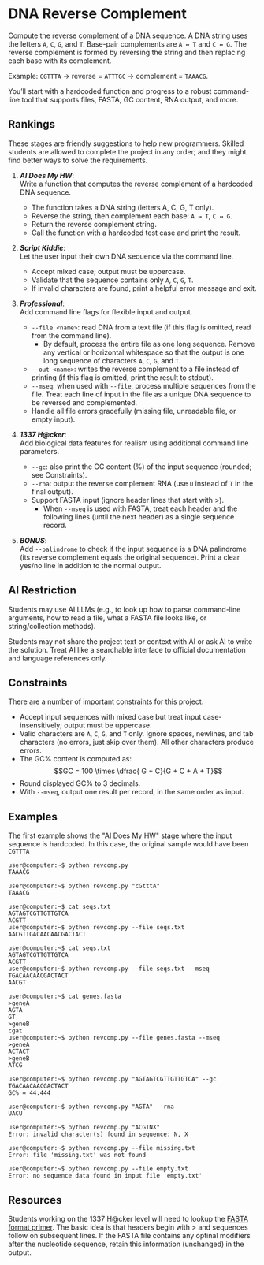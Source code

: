 # DNA Reverse Complement #
Compute the reverse complement of a DNA sequence. A DNA string uses the letters `A`, `C`, `G`, and `T`. Base-pair complements are `A ↔ T` and `C ↔ G`. The reverse complement is formed by reversing the string and then replacing each base with its complement.

Example: `CGTTTA` → reverse = `ATTTGC` → complement = `TAAACG`.

You’ll start with a hardcoded function and progress to a robust command-line tool that supports files, FASTA, GC content, RNA output, and more.

## Rankings ##
These stages are friendly suggestions to help new programmers. Skilled students are allowed to complete the project in any order; and they might find better ways to solve the requirements.

1. ***AI Does My HW***:  
   Write a function that computes the reverse complement of a hardcoded DNA sequence.
   - The function takes a DNA string (letters A, C, G, T only).
   - Reverse the string, then complement each base: `A ↔ T`, `C ↔ G`.
   - Return the reverse complement string.
   - Call the function with a hardcoded test case and print the result.

2. ***Script Kiddie***:  
   Let the user input their own DNA sequence via the command line.
   - Accept mixed case; output must be uppercase.
   - Validate that the sequence contains only `A`, `C`, `G`, `T`.
   - If invalid characters are found, print a helpful error message and exit.

3. ***Professional***:  
   Add command line flags for flexible input and output.
   - `--file <name>`: read DNA from a text file (if this flag is omitted, read from the command line).
     - By default, process the entire file as one long sequence. Remove any vertical or horizontal whitespace so that the output is one long sequence of characters `A`, `C`, `G`, and `T`.
   - `--out <name>`: writes the reverse complement to a file instead of printing (if this flag is omitted, print the result to stdout).
   - `--mseq`: when used with `--file`, process multiple sequences from the file. Treat each line of input in the file as a unique DNA sequence to be reversed and complemented.
   - Handle all file errors gracefully (missing file, unreadable file, or empty input).

4. ***1337 H@cker***:  
   Add biological data features for realism using additional command line parameters.
   - `--gc`: also print the GC content (%) of the input sequence (rounded; see Constraints).
   - `--rna`: output the reverse complement RNA (use `U` instead of `T` in the final output).
   - Support FASTA input (ignore header lines that start with >).
     - When `--mseq` is used with FASTA, treat each header and the following lines (until the next header) as a single sequence record.

5. ***BONUS***:  
   Add `--palindrome` to check if the input sequence is a DNA palindrome (its reverse complement equals the original sequence). Print a clear yes/no line in addition to the normal output.

## AI Restriction ##
Students may use AI LLMs (e.g., to look up how to parse command-line arguments, how to read a file, what a FASTA file looks like, or string/collection methods).

Students may not share the project text or context with AI or ask AI to write the solution. Treat AI like a searchable interface to official documentation and language references only.

## Constraints ##
There are a number of important constraints for this project.
- Accept input sequences with mixed case but treat input case-insensitively; output must be uppercase.
- Valid characters are `A`, `C`, `G`, and `T` only. Ignore spaces, newlines, and tab characters (no errors, just skip over them). All other characters produce errors.
- The GC% content is computed as: $$GC = 100 \times \dfrac{ G + C}{G + C + A + T}$$
- Round displayed GC% to 3 decimals.
- With `--mseq`, output one result per record, in the same order as input.

## Examples ##
The first example shows the "AI Does My HW" stage where the input sequence is hardcoded. In this case, the original sample would have been `CGTTTA`
```
user@computer:~$ python revcomp.py
TAAACG

user@computer:~$ python revcomp.py "cGtttA"
TAAACG

user@computer:~$ cat seqs.txt
AGTAGTCGTTGTTGTCA
ACGTT
user@computer:~$ python revcomp.py --file seqs.txt
AACGTTGACAACAACGACTACT

user@computer:~$ cat seqs.txt
AGTAGTCGTTGTTGTCA
ACGTT
user@computer:~$ python revcomp.py --file seqs.txt --mseq
TGACAACAACGACTACT
AACGT

user@computer:~$ cat genes.fasta
>geneA
AGTA
GT
>geneB
cgat
user@computer:~$ python revcomp.py --file genes.fasta --mseq
>geneA 
ACTACT
>geneB
ATCG

user@computer:~$ python revcomp.py "AGTAGTCGTTGTTGTCA" --gc
TGACAACAACGACTACT
GC% = 44.444

user@computer:~$ python revcomp.py "AGTA" --rna
UACU

user@computer:~$ python revcomp.py "ACGTNX"
Error: invalid character(s) found in sequence: N, X

user@computer:~$ python revcomp.py --file missing.txt
Error: file 'missing.txt' was not found

user@computer:~$ python revcomp.py --file empty.txt
Error: no sequence data found in input file 'empty.txt'
```

## Resources ##
Students working on the 1337 H@cker level will need to lookup the [FASTA format primer](https://www.ncbi.nlm.nih.gov/genbank/fastaformat/). The basic idea is that headers begin with > and sequences follow on subsequent lines. If the FASTA file contains any optinal modifiers after the nucleotide sequence, retain this information (unchanged) in the output.